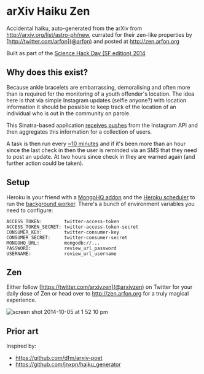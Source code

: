 arXiv Haiku Zen
======

Accidental haiku, auto-generated from the arXiv from http://arxiv.org/list/astro-ph/new, currated for their zen-like properties by [http://twitter.com/arfon](@arfon) and posted at http://zen.arfon.org


Built as part of the [Science Hack Day (SF edition) 2014](http://sf.sciencehackday.org/)

## Why does this exist?

Because ankle bracelets are embarrassing, demoralising and often more than is required for the monitoring of a youth offender's location. The idea here is that via simple Instagram updates (selfie anyone?) with location information it should be possible to keep track of the location of an individual who is out in the community on parole.

This Sinatra-based application [receives pushes](http://instagram.com/developer/realtime/) from the Instagram API and then aggregates this information for a collection of users. 

A task is then run every [~10 minutes](https://github.com/arfon/em-youth-api/blob/master/worker.rb) and if it's been more than an hour since the last check in then the user is reminded via an SMS that they need to post an update. At two hours since check in they are warned again (and further action could be taken).

## Setup

Heroku is your friend with a [MongoHQ addon](https://addons.heroku.com/mongohq) and the [Heroku scheduler](https://addons.heroku.com/scheduler) to run the [background worker](https://github.com/arfon/haiku/blob/master/runner.rb). There's a bunch of environment variables you need to configure:


```
ACCESS_TOKEN:        twitter-access-token
ACCESS_TOKEN_SECRET: twitter-access-token-secret
CONSUMER_KEY:        twitter-consumer-key
CONSUMER_SECRET:     twitter-consumer-secret
MONGOHQ_URL:         mongodb://...
PASSWORD:            review_url_password
USERNAME:            review_url_username
```

## Zen

Either follow [https://twitter.com/arxivzen](@arxivzen) on Twitter for your daily dose of Zen or head over to http://zen.arfon.org for a truly magical experience.

![screen shot 2014-10-05 at 1 52 10 pm](https://cloud.githubusercontent.com/assets/4483/4519933/88c0fc38-4cd1-11e4-85a7-e22d3396410d.png)


## Prior art

Inspired by: 

- https://github.com/dfm/arxiv-poet
- https://github.com/jnxpn/haiku_generator

